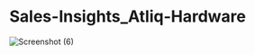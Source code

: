 # Sales-Insights_Atliq-Hardware

![Screenshot (6)](https://github.com/Khushi2629/Sales-Insights_Atliq-Hardware/assets/121286189/d5e848ef-c69c-43dc-94a1-1c7e063e8f73)
